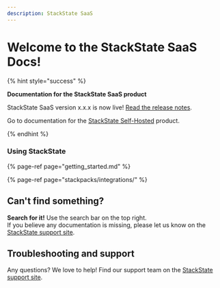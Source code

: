 ```yaml
---
description: StackState SaaS
---
```


# Welcome to the StackState SaaS Docs!

{% hint style="success" %}

**Documentation for the StackState SaaS product**

StackState SaaS version x.x.x is now live! [Read the release notes](setup/upgrade-stackstate/sts-saas-release-notes.md).

Go to documentation for the [StackState Self-Hosted](https://docs.stackstate.com/) product.

{% endhint %}

### Using StackState

{% page-ref page="getting_started.md" %}

{% page-ref page="stackpacks/integrations/" %}

## Can't find something?

**Search for it!** Use the search bar on the top right.  
If you believe any documentation is missing, please let us know on the [StackState support site](http://support.stackstate.com/).

## Troubleshooting and support

Any questions? We love to help! Find our support team on the [StackState support site](http://support.stackstate.com/).

